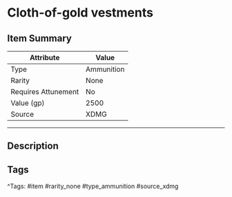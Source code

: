 # Cloth-of-gold vestments

## Item Summary

| Attribute            | Value                        |
|----------------------|------------------------------|
| Type                 | Ammunition |
| Rarity               | None             |
| Requires Attunement  | No                |
| Value (gp)           | 2500    |
| Source               | XDMG |

---

## Description



## Tags

^Tags: #item #rarity_none #type_ammunition #source_xdmg